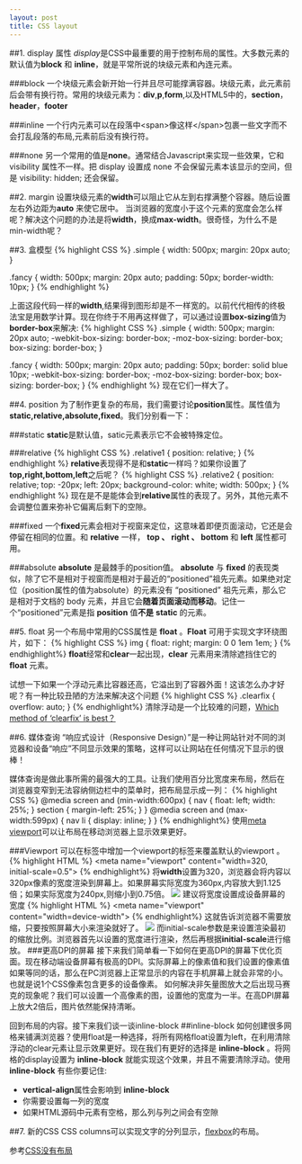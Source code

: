 ```yaml
---
layout: post
title: CSS layout
---
```


##1. display 属性
*display*是CSS中最重要的用于控制布局的属性。大多数元素的默认值为**block** 和 **inline**，就是平常所说的块级元素和內连元素。

###block
一个块级元素会新开始一行并且尽可能撑满容器。块级元素，此元素前后会带有换行符。常用的块级元素为：**div**,**p**,**form**,以及HTML5中的，**section**，**header**，**footer**

###inline
一个行内元素可以在段落中<span\>像这样</span\>包裹一些文字而不会打乱段落的布局,元素前后没有换行符。

###none
另一个常用的值是**none**。通常结合Javascript来实现一些效果，它和 visibility 属性不一样。把 display 设置成 none 不会保留元素本该显示的空间，但是 visibility: hidden; 还会保留。

##2. margin
设置块级元素的**width**可以阻止它从左到右撑满整个容器。随后设置左右外边距为**auto** 来使它居中。
当浏览器的宽度小于这个元素的宽度会怎么样呢？解决这个问题的办法是将**width**，换成**max-width**。很奇怪，为什么不是min-width呢？

##3. 盒模型
{% highlight CSS %}
.simple {
  width: 500px;
  margin: 20px auto;
}

.fancy {
  width: 500px;
  margin: 20px auto;
  padding: 50px;
  border-width: 10px;
}
{% endhighlight %}

上面这段代码一样的**width**,结果得到图形却是不一样宽的。以前代代相传的终极法宝是用数学计算。现在你终于不用再这样做了，可以通过设置**box-sizing**值为**border-box**来解决:
{% highlight CSS %}
.simple {
  width: 500px;
  margin: 20px auto;
  -webkit-box-sizing: border-box;
     -moz-box-sizing: border-box;
          box-sizing: border-box;
}

.fancy {
  width: 500px;
  margin: 20px auto;
  padding: 50px;
  border: solid blue 10px;
  -webkit-box-sizing: border-box;
     -moz-box-sizing: border-box;
          box-sizing: border-box;
}
{% endhighlight %}
现在它们一样大了。

##4. position
为了制作更复杂的布局，我们需要讨论**position**属性。属性值为**static,relative,absolute,fixed**。我们分别看一下：

###static
**static**是默认值，satic元素表示它不会被特殊定位。

###relative
{% highlight CSS %}
.relative1 {
  position: relative;
}
{% endhighlight %}
**relative**表现得不是和**static**一样吗？如果你设置了**top,right,bottom,left**之后呢？
{% highlight CSS %}
.relative2 {
  position: relative;
  top: -20px;
  left: 20px;
  background-color: white;
  width: 500px;
}
{% endhighlight %}
现在是不是能体会到**relative**属性的表现了。另外，其他元素不会调整位置来弥补它偏离后剩下的空隙。

###fixed
一个**fixed**元素会相对于视窗来定位，这意味着即便页面滚动，它还是会停留在相同的位置。和 **relative** 一样， **top 、 right 、 bottom** 和 **left** 属性都可用。

###absolute
**absolute** 是最棘手的position值。 **absolute** 与 **fixed** 的表现类似，除了它不是相对于视窗而是相对于最近的“positioned”祖先元素。如果绝对定位（position属性的值为absolute）的元素没有 “positioned” 祖先元素，那么它是相对于文档的 body 元素，并且它会**随着页面滚动而移动**。记住一个“positioned”元素是指 **position** 值**不是** **static** 的元素。

##5. float
另一个布局中常用的CSS属性是 **float** 。**Float** 可用于实现文字环绕图片，如下：
{% highlight CSS %}
img {
  float: right;
  margin: 0 0 1em 1em;
}
{%  endhighlight%}
**float**经常和**clear**一起出现，**clear** 元素用来清除遮挡住它的 **float** 元素。

试想一下如果一个浮动元素比容器还高，它溢出到了容器外面！这该怎么办才好呢？有一种比较丑陋的方法来解决这个问题
{% highlight CSS %}
.clearfix {
  overflow: auto;
}
{%  endhighlight%}
清除浮动是一个比较难的问题，[Which method of ‘clearfix’ is best？](http://stackoverflow.com/questions/211383/which-method-of-clearfix-is-best)

##6. 媒体查询
“响应式设计（Responsive Design）”是一种让网站针对不同的浏览器和设备“响应”不同显示效果的策略，这样可以让网站在任何情况下显示的很棒！

媒体查询是做此事所需的最强大的工具。让我们使用百分比宽度来布局，然后在
浏览器变窄到无法容纳侧边栏中的菜单时，把布局显示成一列：
{% highlight CSS %}
@media screen and (min-width:600px) {
  nav {
    float: left;
    width: 25%;
  }
  section {
    margin-left: 25%;
  }
}
@media screen and (max-width:599px) {
  nav li {
    display: inline;
  }
}
{%  endhighlight%}
使用[meta viewport](https://dev.opera.com/articles/an-introduction-to-meta-viewport-and-viewport/)可以让布局在移动浏览器上显示效果更好。

###Viewport
可以在<head>标签中增加一个viewport的<meta>标签来覆盖默认的viewport 。
{% highlight HTML %}
<meta name="viewport" content="width=320, initial-scale=0.5"\>
{%  endhighlight%}
将**width**设置为320，浏览器会将内容以320px像素的宽度渲染到屏幕上。如果屏幕实际宽度为360px,内容放大到1.125倍；如果实际宽度为240px,则缩小到0.75倍。
![](https://dev.opera.com/articles/an-introduction-to-meta-viewport-and-viewport/specific-width_small.jpg) 
建议将宽度设置成设备屏幕的宽度
{% highlight HTML %}
<meta name="viewport" content="width=device-width"\>
{%  endhighlight%}
这就告诉浏览器不需要放缩，只要按照屏幕大小来渲染就好了。
![](https://dev.opera.com/articles/an-introduction-to-meta-viewport-and-viewport/device-width_small.jpg)
而initial-scale参数是来设置渲染最初的缩放比例。浏览器首先以设置的宽度进行渲染，然后再根据**initial-scale**进行缩放。
###更高DPI的屏幕
接下来我们简单看一下如何在更高DPI的屏幕下优化页面。现在移动端设备屏幕有极高的DPI。实际屏幕上的像素值和我们设置的像素值如果等同的话，那么在PC浏览器上正常显示的内容在手机屏幕上就会非常的小。也就是说1个CSS像素包含更多的设备像素。
如何解决非矢量图放大之后出现马赛克的现象呢？我们可以设置一个高像素的图，设置他的宽度为一半。在高DPI屏幕上放大2倍后，图片依然能保持清晰。

回到布局的内容。接下来我们谈一谈inline-block
##inline-block
如何创建很多网格来铺满浏览器？使用float是一种选择，将所有网格float设置为left，在利用清除浮动的clear元素让显示效果更好。现在我们有更好的选择是 **inline-block** 。将网格的display设置为 **inline-block** 就能实现这个效果，并且不需要清除浮动。使用 **inline-block** 有些你要记住:
  
* **vertical-align**属性会影响到 **inline-block**
* 你需要设置每一列的宽度
* 如果HTML源码中元素有空格，那么列与列之间会有空隙


##7. 新的CSS
CSS columns可以实现文字的分列显示，[flexbox](http://www.w3.org/TR/css3-flexbox/)的布局。


参考[CSS没有布局](http://zh.learnlayout.com/index.html)